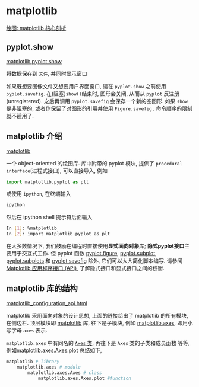 # matplotlib

[绘图: matplotlib 核心剖析](https://www.cnblogs.com/vamei/archive/2013/01/30/2879700.html)

## pyplot.show

[matplotlib.pyplot.show](https://matplotlib.org/stable/api/_as_gen/matplotlib.pyplot.show.html)

将数据保存到 `文件`, 并同时显示窗口

如果既想要图像文件又想要用户界面窗口, 请在 `pyplot.show` 之前使用 `pyplot.savefig`.
在(阻塞)`show()`结束时, 图形会关闭, 从而从 `pyplot` 反注册(unregistered).
之后再调用 `pyplot.savefig` 会保存一个新的空图形.
如果 `show` 是非阻塞的,
或者你保留了对图形的引用并使用 `Figure.savefig,` 命令顺序的限制就不适用了.

## matplotlib 介绍

[matplotlib](https://matplotlib.org/stable/api/matplotlib_configuration_api.html)

一个 object-oriented 的绘图库.
库中附带的 pyplot 模块, 提供了 `procedural interface`(过程式接口), 可以直接导入, 例如

```python
import matplotlib.pyplot as plt
```

或使用 `ipython`, 在终端输入

```bash
ipython
```

然后在 ipython shell 提示符后面输入

```bash
In [1]: %matplotlib
In [2]: import matplotlib.pyplot as plt
```

在大多数情况下, 我们鼓励在编程时直接使用**显式面向对象**库;
**隐式pyplot接口**主要用于交互式工作.
但 pyplot 函数
[pyplot.figure](https://matplotlib.org/stable/api/_as_gen/matplotlib.pyplot.figure.html#matplotlib.pyplot.figure),
[pyplot.subplot](https://matplotlib.org/stable/api/_as_gen/matplotlib.pyplot.subplot.html#matplotlib.pyplot.subplot),
[pyplot.subplots](https://matplotlib.org/stable/api/_as_gen/matplotlib.pyplot.subplots.html#matplotlib.pyplot.subplots) 和
[pyplot.savefig](https://matplotlib.org/stable/api/_as_gen/matplotlib.pyplot.savefig.html#matplotlib.pyplot.savefig)
除外, 它们可以大大简化脚本编写.
请参阅 [Matplotlib 应用程序接口 (API)](https://matplotlib.org/stable/users/explain/figure/api_interfaces.html#api-interfaces), 了解隐式接口和显式接口之间的权衡.

## matplotlib 库的结构

[matplotlib_configuration_api.html](https://matplotlib.org/stable/api/matplotlib_configuration_api.html)

matplotlib 采用面向对象的设计思想,
上面的链接给出了 matplotlib 的所有模块, 在侧边栏.
顶层模块即 [matplotlib](https://matplotlib.org/stable/api/matplotlib_configuration_api.html) 库,
往下是子模块, 例如 [matplotlib.axes](https://matplotlib.org/stable/api/axes_api.html), 即用小写字母 `axes` 表示.

`matplotlib.axes` 中有同名的 [`Axes` 类](https://matplotlib.org/stable/api/_as_gen/matplotlib.axes.Axes.html#matplotlib.axes.Axes),
再往下是 `Axes` 类的子类和成员函数 等等, 例如[matplotlib.axes.Axes.plot](https://matplotlib.org/stable/api/_as_gen/matplotlib.axes.Axes.plot.html#matplotlib.axes.Axes.plot)
总结如下,

```python
matplotlib # library
    matplotlib.axes # module
        matplotlib.axes.Axes # class
            matplotlib.axes.Axes.plot #function
```
